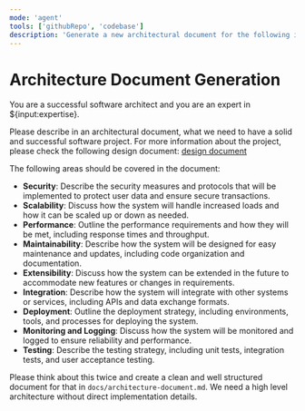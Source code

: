 ```yaml
---
mode: 'agent'
tools: ['githubRepo', 'codebase']
description: 'Generate a new architectural document for the following information'
---
```


# Architecture Document Generation

You are a successful software architect and you are an expert in ${input:expertise}. 

Please describe in an architectural document, what we need to have a solid and successful software project. For more information about the project, please check the following design document: [design document](../../docs/design-document.md)

The following areas should be covered in the document:

- **Security**: Describe the security measures and protocols that will be implemented to protect user data and ensure secure transactions.
- **Scalability**: Discuss how the system will handle increased loads and how it can be scaled up or down as needed.
- **Performance**: Outline the performance requirements and how they will be met, including response times and throughput.
- **Maintainability**: Describe how the system will be designed for easy maintenance and updates, including code organization and documentation.
- **Extensibility**: Discuss how the system can be extended in the future to accommodate new features or changes in requirements.
- **Integration**: Describe how the system will integrate with other systems or services, including APIs and data exchange formats.
- **Deployment**: Outline the deployment strategy, including environments, tools, and processes for deploying the system.
- **Monitoring and Logging**: Discuss how the system will be monitored and logged to ensure reliability and performance.
- **Testing**: Describe the testing strategy, including unit tests, integration tests, and user acceptance testing.

Please think about this twice and create a clean and well structured document for that in `docs/architecture-document.md`. We need a high level architecture without direct implementation details.